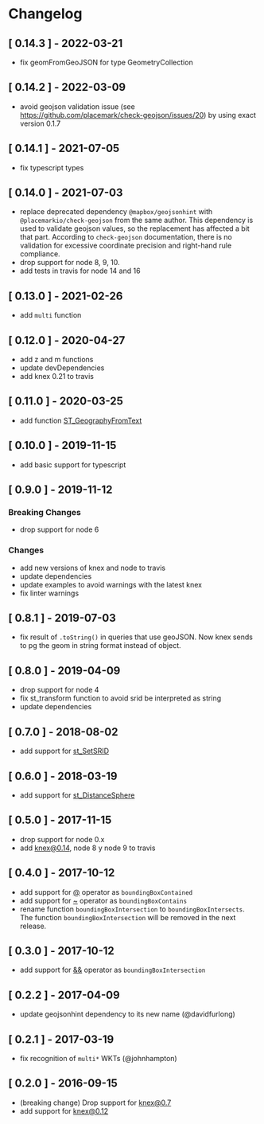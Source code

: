 # Changelog

## [ 0.14.3 ] - 2022-03-21
  - fix geomFromGeoJSON for type GeometryCollection

## [ 0.14.2 ] - 2022-03-09
  - avoid geojson validation issue (see https://github.com/placemark/check-geojson/issues/20) by using exact version 0.1.7

## [ 0.14.1 ] - 2021-07-05
  - fix typescript types

## [ 0.14.0 ] - 2021-07-03
  - replace deprecated dependency `@mapbox/geojsonhint` with `@placemarkio/check-geojson` from the same author. This dependency is used to validate geojson values, so the replacement has affected a bit that part. According to `check-geojson` documentation, there is no validation for excessive coordinate precision and right-hand rule compliance.
  - drop support for node 8, 9, 10.
  - add tests in travis for node 14 and 16

## [ 0.13.0 ] - 2021-02-26
  - add `multi` function

## [ 0.12.0 ] - 2020-04-27
  - add z and m functions
  - update devDependencies
  - add knex 0.21 to travis


## [ 0.11.0 ] - 2020-03-25
  - add function [ST_GeographyFromText](https://postgis.net/docs/ST_GeographyFromText.html)

## [ 0.10.0 ] - 2019-11-15
  - add basic support for typescript

## [ 0.9.0 ] - 2019-11-12
### Breaking Changes
  - drop support for node 6

### Changes
  - add new versions of knex and node to travis
  - update dependencies
  - update examples to avoid warnings with the latest knex
  - fix linter warnings

## [ 0.8.1 ] - 2019-07-03
  - fix result of `.toString()` in queries that use geoJSON. Now knex sends to pg the geom in string format instead of object.

## [ 0.8.0 ] - 2019-04-09
  - drop support for node 4
  - fix st_transform function to avoid srid be interpreted as string
  - update dependencies

## [ 0.7.0 ] - 2018-08-02
  - add support for [st_SetSRID](https://postgis.net/docs/ST_SetSRID.html)

## [ 0.6.0 ] - 2018-03-19
  - add support for [st_DistanceSphere](https://postgis.net/docs/ST_DistanceSphere.html)

## [ 0.5.0 ] - 2017-11-15
  - drop support for node 0.x
  - add knex@0.14, node 8 y node 9 to travis

## [ 0.4.0 ] - 2017-10-12
  - add support for [@](http://postgis.net/docs/manual-2.0/ST_Geometry_Contained.html) operator as `boundingBoxContained`
  - add support for [~](http://postgis.net/docs/manual-2.0/ST_Geometry_Contain.html) operator as `boundingBoxContains`
  - rename function `boundingBoxIntersection` to `boundingBoxIntersects`. The function `boundingBoxIntersection` will be removed in the next release.

## [ 0.3.0 ] - 2017-10-12
  - add support for [&&](http://postgis.net/docs/manual-2.0/geometry_overlaps.html) operator as `boundingBoxIntersection`

## [ 0.2.2 ] - 2017-04-09
  - update geojsonhint dependency to its new name (@davidfurlong)

## [ 0.2.1 ] - 2017-03-19
  - fix recognition of `multi*` WKTs (@johnhampton)

## [ 0.2.0 ] - 2016-09-15
  - (breaking change) Drop support for knex@0.7
  - add support for knex@0.12
